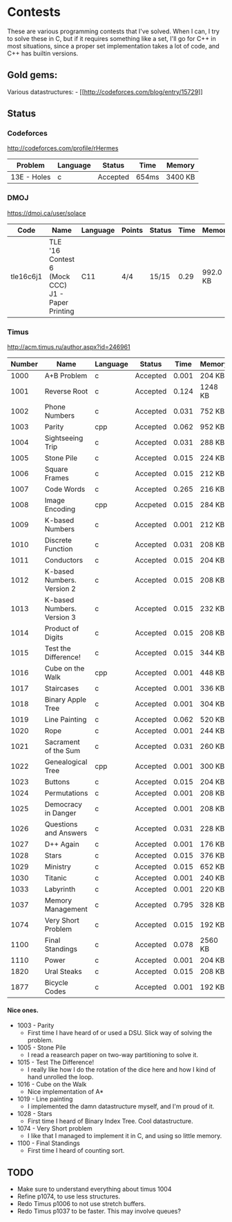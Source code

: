 # Contests

These are various programming contests that I've solved. When I can, I try to
solve these in C, but if it requires something like a set, I'll go for C++
in most situations, since a proper set implementation takes a lot of code,
and C++ has builtin versions.

## Gold gems:

Various datastructures: 
	- [[http://codeforces.com/blog/entry/15729]]

## Status

### Codeforces
http://codeforces.com/profile/rHermes

| Problem     | Language | Status   | Time  | Memory  |
| ----------- | -------- | -------- | ----- | ------- |
| 13E - Holes | c        | Accepted | 654ms | 3400 KB |

### DMOJ
https://dmoj.ca/user/solace

| Code      | Name                                             | Language | Points | Status | Time  | Memory   |
| --------- | ------------------------------------------------ | -------- | ------ | ------ | ----- | -------- |
| tle16c6j1 | TLE '16 Contest 6 (Mock CCC) J1 - Paper Printing | C11      | 4/4    | 15/15  | 0.29  | 992.0 KB |


### Timus
http://acm.timus.ru/author.aspx?id=246961

| Number | Name                       | Language | Status   | Time  | Memory  |
| ------ | -------------------------- | -------- | -------- | ----- | ------- |
| 1000   | A+B Problem                | c        | Accepted | 0.001 | 204 KB  |
| 1001   | Reverse Root               | c        | Accepted | 0.124 | 1248 KB |
| 1002   | Phone Numbers              | c        | Accepted | 0.031 | 752 KB  |
| 1003   | Parity                     | cpp      | Accepted | 0.062 | 952 KB  |
| 1004   | Sightseeing Trip           | c        | Accepted | 0.031 | 288 KB  |
| 1005   | Stone Pile                 | c        | Accepted | 0.015 | 224 KB  |
| 1006   | Square Frames              | c        | Accepted | 0.015 | 212 KB  |
| 1007   | Code Words                 | c        | Accepted | 0.265 | 216 KB  |
| 1008   | Image Encoding             | cpp      | Accpeted | 0.015 | 284 KB  |
| 1009   | K-based Numbers            | c        | Accepted | 0.001 | 212 KB  |
| 1010   | Discrete Function          | c        | Accepted | 0.031 | 208 KB  |
| 1011   | Conductors                 | c        | Accepted | 0.015 | 204 KB  |
| 1012   | K-based Numbers. Version 2 | c        | Accepted | 0.015 | 208 KB  |
| 1013   | K-based Numbers. Version 3 | c        | Accepted | 0.015 | 232 KB  |
| 1014   | Product of Digits          | c        | Accepted | 0.015 | 208 KB  |
| 1015   | Test the Difference!       | c        | Accepted | 0.015 | 344 KB  |
| 1016   | Cube on the Walk           | cpp      | Accepted | 0.001 | 448 KB  |
| 1017   | Staircases                 | c        | Accepted | 0.001 | 336 KB  |
| 1018   | Binary Apple Tree          | c        | Accepted | 0.001 | 304 KB  |
| 1019   | Line Painting              | c        | Accepted | 0.062 | 520 KB  |
| 1020   | Rope                       | c        | Accepted | 0.001 | 244 KB  |
| 1021   | Sacrament of the Sum       | c        | Accepted | 0.031 | 260 KB  |
| 1022   | Genealogical Tree          | cpp      | Accepted | 0.001 | 300 KB  |
| 1023   | Buttons                    | c        | Accepted | 0.015 | 204 KB  |
| 1024   | Permutations               | c        | Accepted | 0.001 | 208 KB  |
| 1025   | Democracy in Danger        | c        | Accepted | 0.001 | 208 KB  |
| 1026   | Questions and Answers      | c        | Accepted | 0.031 | 228 KB  |
| 1027   | D++ Again                  | c        | Accepted | 0.001 | 176 KB  |
| 1028   | Stars                      | c        | Accepted | 0.015 | 376 KB  |
| 1029   | Ministry                   | c        | Accepted | 0.015 | 652 KB  |
| 1030   | Titanic                    | c        | Accepted | 0.001 | 240 KB  |
| 1033   | Labyrinth                  | c        | Accepted | 0.001 | 220 KB  |
| 1037   | Memory Management          | c        | Accepted | 0.795 | 328 KB  |
| 1074   | Very Short Problem         | c        | Accepted | 0.015 | 192 KB  |
| 1100   | Final Standings            | c        | Accepted | 0.078 | 2560 KB |
| 1110   | Power                      | c        | Accepted | 0.001 | 204 KB  |
| 1820   | Ural Steaks                | c        | Accepted | 0.015 | 208 KB  |
| 1877   | Bicycle Codes              | c        | Accepted | 0.001 | 192 KB  |

#### Nice ones.

+ 1003 - Parity
  + First time I have heard of or used a DSU. Slick way of solving the problem.
+ 1005 - Stone Pile
  + I read a reasearch paper on two-way partitioning to solve it.
+ 1015 - Test The Difference!
  + I really like how I do the rotation of the dice here and how I kind of
  hand unrolled the loop.
+ 1016 - Cube on the Walk
  + Nice implementation of A* 
+ 1019 - Line painting
  + I implemented the damn datastructure myself, and I'm proud of it.
+ 1028 - Stars
  + First time I heard of Binary Index Tree. Cool datastructure.
+ 1074 - Very Short problem
  + I like that I managed to implement it in C, and using so little memory.
+ 1100 - Final Standings
  + First time I heard of counting sort.
 

## TODO

+ Make sure to understand everything about timus 1004
+ Refine p1074, to use less structures.
+ Redo Timus p1006 to not use stretch buffers.
+ Redo Timus p1037 to be faster. This may involve queues?
